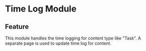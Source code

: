 # Time Log Module

## Feature
This module handles the time logging for content type like "Task".
A separate page is used to update time log for content.

